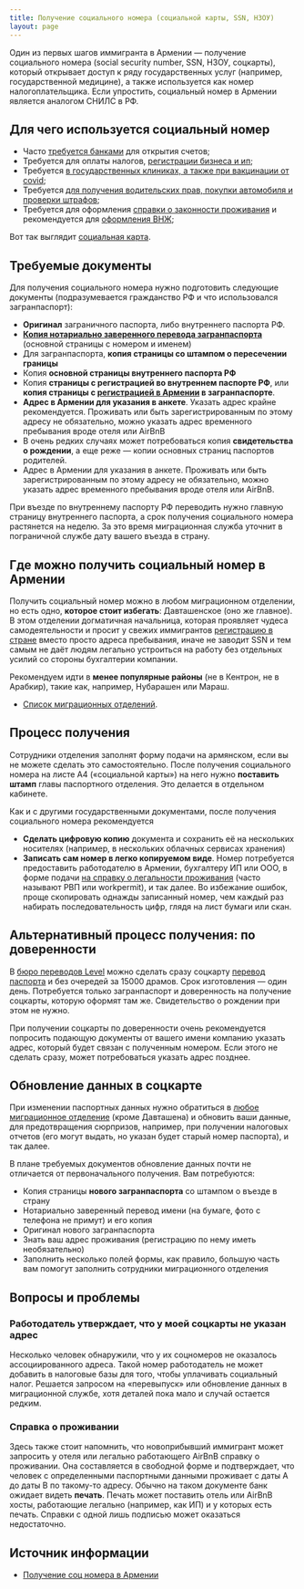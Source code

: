 ```yaml
---
title: Получение социального номера (социальной карты, SSN, НЗОУ)
layout: page
---
```


Один из первых шагов иммигранта в Армении — получение социального номера (social security number, SSN, НЗОУ, соцкарты),
который открывает доступ к ряду государственных услуг (например, государственной медицине), а также используется как
номер налогоплательщика. Если упростить, социальный номер в Армении является аналогом СНИЛС в РФ.

## Для чего используется социальный номер

- Часто [требуется банками](../banks/requirements-fl.md) для открытия счетов;
- Требуется для оплаты налогов, [регистрации бизнеса и ип](../business/ip-new.md);
- Требуется [в государственных клиниках, а также при вакцинации от covid](../life/healthcare.md);
- Требуется [для получения водительских прав, покупки автомобиля и проверки штрафов](../drive/index.md);
- Требуется для оформления [справки о законности проживания](../documents/eaeu-cert.md) и рекомендуется для [оформления ВНЖ](../documents/residence.md);

Вот так выглядит [социальная карта](/files/socialcard.jpg).

## Требуемые документы

Для получения социального номера нужно подготовить следующие документы (подразумевается гражданство РФ и что использовался загранпаспорт):

- **Оригинал** заграничного паспорта, либо внутреннего паспорта РФ.
- **[Копия нотариально заверенного перевода загранпаспорта](passport-translation.md)** (основной страницы с номером и именем)
- Для загранпаспорта, **копия страницы со штампом о пересечении границы**
- Копия **основной страницы внутреннего паспорта РФ**
- Копия **страницы с регистрацией во внутреннем паспорте РФ**, или **копия страницы с [регистрацией в Армении](registration.md) в загранпаспорте**.
- **Адрес в Армении для указания в анкете**. Указать адрес крайне рекомендуется. Проживать или быть зарегистрированным по этому адресу не обязательно, можно указать адрес временного пребывания вроде отеля или AirBnB
- В очень редких случаях может потребоваться копия **свидетельства о рождении**, а еще реже — копии основных страниц паспортов родителей. 
- Адрес в Армении для указания в анкете. Проживать или быть зарегистрированным по этому адресу не обязательно, можно указать
  адрес временного пребывания вроде отеля или AirBnB.

При въезде по внутреннему паспорту РФ переводить нужно главную страницу внутреннего паспорта, а срок получения социального номера растянется на неделю. За это время миграционная служба уточнит в пограничной службе дату вашего въезда в страну.

## Где можно получить социальный номер в Армении

Получить социальный номер можно в любом миграционном отделении, но есть одно, **которое стоит избегать**:
Давташенское (оно же главное). В этом отделении догматичная начальница, которая проявляет чудеса самодеятельности и
просит у свежих иммигрантов [регистрацию в стране](registration.md) вместо просто адреса пребывания, иначе не заводит SSN и
тем самым не даёт людям легально устроиться на работу без отдельных усилий со стороны бухгалтерии компании.

Рекомендуем идти в **менее популярные районы** (не в Кентрон, не в Арабкир), такие как, например, Нубарашен или Мараш.

- [Список миграционных отделений](ovirs.md).

## Процесс получения

Сотрудники отделения заполнят форму подачи на армянском, если вы не можете сделать это самостоятельно.
После получения социального номера на листе A4 («социальной карты») на него нужно **поставить штамп** главы
паспортного отделения. Это делается в отдельном кабинете.

Как и с другими государственными документами, после получения социального номера рекомендуется

- **Сделать цифровую копию** документа и сохранить её на нескольких носителях (например, в нескольких
  облачных сервисах хранения)
- **Записать сам номер в легко копируемом виде**. Номер потребуется предоставить работодателю в Армении, бухгалтеру ИП
  или ООО, в форме подачи [на справку о легальности проживания](eaeu-cert.md) (часто называют РВП или workpermit),
  и так далее. Во избежание ошибок, проще скопировать однажды записанный номер, чем каждый раз набирать
  последовательность цифр, глядя на лист бумаги или скан.

## Альтернативный процесс получения: по доверенности

В [бюро переводов Level](https://yandex.ru/maps/org/byuro_level/114447154450/) можно сделать сразу соцкарту
[перевод паспорта](passport-translation.md) и без очередей за 15000 драмов. Срок изготовления — один день. Потребуется
только загранпаспорт и доверенность на получение соцкарты, которую оформят там же. Свидетельство о рождении при этом
не нужно.

При получении соцкарты по доверенности очень рекомендуется попросить подающую документы от вашего имени компанию указать адрес,
который будет связан с полученным номером. Если этого не сделать сразу, может потребоваться указать адрес позднее.

## Обновление данных в соцкарте

При изменении паспортных данных нужно обратиться в [любое миграционное отделение](ovirs.md) (кроме Давташена) и обновить ваши данные, для предотвращения сюрпризов, например, при получении налоговых отчетов (его могут выдать, но указан будет старый номер паспорта), и так далее.

В плане требуемых документов обновление данных почти не отличается от первоначального получения. Вам потребуются:

- Копия страницы **нового загранпаспорта** со штампом о въезде в страну
- Нотариально заверенный перевод имени (на бумаге, фото с телефона не примут) и его копия
- Оригинал нового загранпаспорта
- Знать ваш адрес проживания (регистрацию по нему иметь необязательно)
- Заполнить несколько полей формы, как правило, большую часть вам помогут заполнить сотрудники миграционного отделения

## Вопросы и проблемы

### Работодатель утверждает, что у моей соцкарты не указан адрес

Несколько человек обнаружили, что у их соцномеров не оказалось ассоциированного адреса. Такой номер работодатель не может добавить
в налоговые базы для того, чтобы уплачивать социальный налог. Решается запросом на «перевыпуск» или обновление данных в
миграционной службе, хотя деталей пока мало и случай остается редким.

### Справка о проживании

Здесь также стоит напомнить, что новоприбывший иммигрант может запросить у отеля или легально работающего AirBnB
справку о проживании. Она составляется в свободной форме и подтверждает, что человек с определенными паспортными данными
проживает с даты A до даты B по такому-то адресу. Обычно на таком документе банк ожидает видеть **печать**. Печать может
поставить отель или AirBnB хосты, работающие легально (например, как ИП) и у которых есть печать. Справки с одной лишь
подписью может оказаться недостаточно.

## Источник информации

- [Получение соц номера в Армении](https://www.notion.so/357310af7dd54f4ab00d77301c5d0c51)
